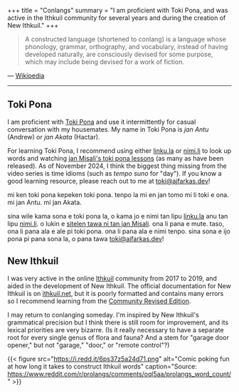 +++
title = "Conlangs"
summary = "I am proficient with Toki Pona, and was active in the Ithkuil community for several years and during the creation of New Ithkuil."
+++

> A constructed language (shortened to conlang) is a language whose phonology, grammar, orthography, and vocabulary, instead of having developed naturally, are consciously devised for some purpose, which may include being devised for a work of fiction.

— [Wikipedia](https://en.wikipedia.org/wiki/Constructed_language)

---

## Toki Pona

I am proficient with [Toki Pona](https://en.wikipedia.org/wiki/Toki_Pona) and use it intermittently for casual conversation with my housemates. My name in Toki Pona is _jan Antu_ (Andrew) or _jan Akata_ (Hactar).

For learning Toki Pona, I recommend using either [linku.la](https://linku.la/) or [nimi.li](https://nimi.li/) to look up words and watching [jan Misali's toki pona lessons](https://www.youtube.com/playlist?list=PLuYLhuXt4HrQwIDV7FBkA8zApw0pnEJrX) (as many as have been released). As of November 2024, I think the biggest thing missing from the video series is time idioms (such as _tempo suno_ for "day"). If you know a good learning resource, please reach out to me at [toki@ajfarkas.dev](mailto:toki@ajfarkas.dev)!

<div class="toki-pona">
mi ken toki pona kepeken toki pona. tenpo la mi en jan tomo mi li toki e ona. mi jan Antu. mi jan Akata.

sina wile kama sona e toki pona la, o kama jo e nimi tan lipu [linku.la](https://linku.la/) anu tan lipu [nimi.li](https://nimi.li/). o lukin e [sitelen tawa ni tan jan Misali](https://www.youtube.com/playlist?list=PLuYLhuXt4HrQwIDV7FBkA8zApw0pnEJrX). ona li pana e mute. taso, ona li pana ala e ale pi toki pona. ona li pana ala e nimi tenpo. sina sona e ijo pona pi pana sona la, o pana tawa [toki@ajfarkas.dev](mailto:toki@ajfarkas.dev)!
</div>

## New Ithkuil

I was very active in the online [Ithkuil](https://en.wikipedia.org/wiki/Ithkuil) community from 2017 to 2019, and aided in the development of New Ithkuil. The official documentation for New Ithkuil is on [ithkuil.net](https://ithkuil.net/), but it is poorly formatted and contains many errors so I recommend learning from the [Community Revised Edition](https://yuorb.github.io/en/docs/).

I may return to conlanging someday. I'm inspired by New Ithkuil's grammatical precision but I think there is still room for improvement, and its lexical priorities are very bizarre. (Is it really necessary to have a separate root for every single genus of flora and fauna? And a stem for "garage door opener," but not "garage," "door," or "remote control"?)

{{< figure src="https://i.redd.it/6ps37z5a24d71.png" alt="Comic poking fun at how long it takes to construct Ithkuil words" caption="Source: https://www.reddit.com/r/prolangs/comments/oql5aa/prolangs_word_count/" >}}
